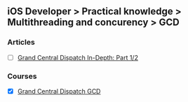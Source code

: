 ## iOS Developer > Practical knowledge > Multithreading and concurency > GCD

### Articles
- [ ] [Grand Central Dispatch In-Depth: Part 1/2](https://www.raywenderlich.com/60749/grand-central-dispatch-in-depth-part-1)

### Courses
- [x] [Grand Central Dispatch GCD](https://eg.udacity.com/course/grand-central-dispatch-gcd--ud576)


